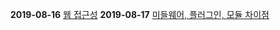 **2019-08-16** [웹 접근성](https://happycorgi.tistory.com/41)
**2019-08-17** [미들웨어, 플러그인, 모듈 차이점](https://happycorgi.tistory.com/44)